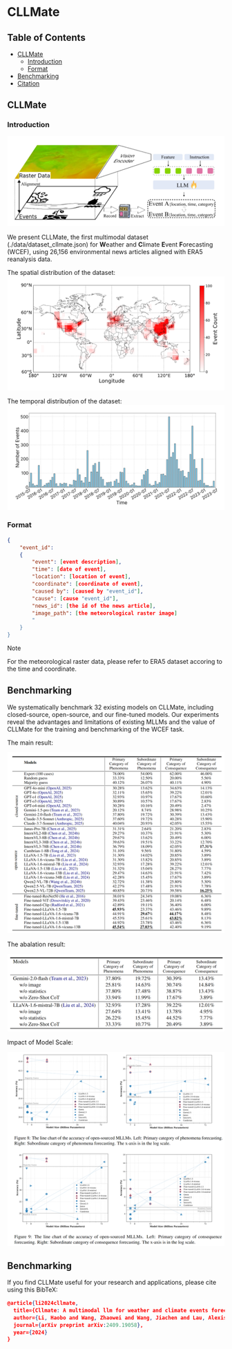 # CLLMate

## Table of Contents
- [CLLMate](#introduction)
  - [Introduction](#introduction)
  - [Format](#format)
- [Benchmarking](#benchmarking)
- [Citation](#citation)


## CLLMate
### Introduction
![# arch](figure/arch.png)

We present CLLMate, the first multimodal dataset (./data/dataset_cllmate.json) for **W**eather and **C**limate **E**vent **F**orecasting (WCEF), using 26,156 environmental news articles aligned with ERA5 reanalysis data.

The spatial distribution of the dataset:
![# spatial](figure/spatial.png)

The temporal distribution of the dataset:
![# temporal](figure/temporal.png)

### Format


```json
{
    "event_id":
    {
        "event": [event description],
        "time": [date of event],
        "location": [location of event],
        "coordinate": [coordinate of event],
        "caused by": [caused by "event_id"],
        "cause": [cause "event_id"],
        "news_id": [the id of the news article],
        "image_path": [the meteorological raster image]
        "
    }
}
```

> [!NOTE]
> For the meteorological raster data, please refer to ERA5 dataset accoring to the time and coordinate.

## Benchmarking

We systematically benchmark 32 existing models on CLLMate, including closed-source, open-source, and our fine-tuned models.
Our experiments reveal the advantages and limitations of existing MLLMs and the value of CLLMate for the training and benchmarking of the WCEF task.

The main result:

![# main_result](figure/result.png)

The abalation result:

![# ablation](figure/ablation.png)

Impact of Model Scale:

![# scale](figure/model_size.png)

## Benchmarking
If you find CLLMate useful for your research and applications, please cite using this BibTeX:

```json
@article{li2024cllmate,
  title={Cllmate: A multimodal llm for weather and climate events forecasting},
  author={Li, Haobo and Wang, Zhaowei and Wang, Jiachen and Lau, Alexis Kai Hon and Qu, Huamin},
  journal={arXiv preprint arXiv:2409.19058},
  year={2024}
}
```


